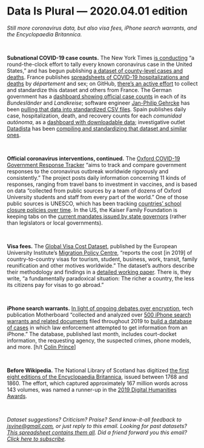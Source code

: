 Data Is Plural — 2020.04.01 edition
===================================

*Still more coronavirus data, but also visa fees, iPhone search warrants, and the Encyclopaedia Britannica.*

&nbsp;

**Subnational COVID-19 case counts.** The New York Times [is conducting](https://www.nytimes.com/article/coronavirus-county-data-us.html) “a round-the-clock effort to tally every known coronavirus case in the United States,” and has begun publishing [a dataset of county-level cases and deaths](https://github.com/nytimes/covid-19-data). France publishes [spreadsheets of COVID-19 hospitalizations and deaths](https://www.data.gouv.fr/fr/datasets/donnees-hospitalieres-relatives-a-lepidemie-de-covid-19/) by *département* and sex; on GitHub, [there’s an active effort](https://github.com/opencovid19-fr/data) to collect and standardize this dataset and others from France. The German government has a [dashboard showing official case counts](https://experience.arcgis.com/experience/478220a4c454480e823b17327b2bf1d4/page/page_1/) in each of its *Bundesländer* and *Landkreise*; software engineer [Jan-Philip Gehrcke](https://gehrcke.de/about/) has been [pulling that data into standardized CSV files](https://github.com/jgehrcke/covid-19-germany-gae). Spain publishes daily case, hospitalization, death, and recovery counts for each *comunidad autónoma*, as a [dashboard with downloadable data](https://covid19.isciii.es/); investigative outlet [Datadista](https://datadista.com/) has been [compiling and standardizing that dataset and similar ones](https://github.com/datadista/datasets/tree/master/COVID%2019).

&nbsp;

**Official coronavirus interventions, continued.** The [Oxford COVID-19 Government Response Tracker](https://www.bsg.ox.ac.uk/research/research-projects/oxford-covid-19-government-response-tracker) “aims to track and compare government responses to the coronavirus outbreak worldwide rigorously and consistently.” The project posts daily information concerning 11 kinds of responses, ranging from travel bans to investment in vaccines, and is based on data “collected from public sources by a team of dozens of Oxford University students and staff from every part of the world.” One of those public sources is UNESCO, which has been tracking [countries’ school closure policies over time](https://en.unesco.org/covid19/educationresponse). In the US, the Kaiser Family Foundation is keeping tabs on the [current mandates issued by state governors](https://www.kff.org/health-costs/issue-brief/state-data-and-policy-actions-to-address-coronavirus/) (rather than legislators or local governments).

&nbsp;

**Visa fees.** The [Global Visa Cost Dataset](http://www.migrationpolicycentre.eu/globalmobilities/dataset/), published by the European University Institute’s [Migration Policy Centre](http://www.migrationpolicycentre.eu/about/), “reports the cost [in 2019] of country-to-country visas for tourism, student, business, work, transit, family reunification and other motives worldwide.” The dataset’s authors describe their methodology and findings in a [detailed working paper](https://cadmus.eui.eu/handle/1814/66583). There is, they write, “a fundamentally paradoxical situation: The richer a country, the less its citizens pay for visas to go abroad.”

&nbsp;

**iPhone search warrants.** [In light of ongoing debates over encryption](https://www.vice.com/en_us/article/pkeeay/apple-dmca-take-down-tweet-containing-an-iphone-encryption-key), tech publication Motherboard “collected and analyzed over [500 iPhone search warrants and related documents](https://drive.google.com/drive/folders/1l20Kgp77tG7BBDnblx8vH_VWevuCbPkg?usp=sharing) filed throughout 2019 to [build a database of cases](https://docs.google.com/spreadsheets/d/1Xmh1QEXYJmVPFlqAdEIVGemvbkoZmk_WyAPGC4eY-eE/edit?usp=sharing) in which law enforcement attempted to get information from an iPhone.” The database, published last month, includes court-docket information, the requesting agency, the suspected crimes, phone models, and more. [h/t [Colin Prince](https://news.ycombinator.com/item?id=22557091)]

&nbsp;

**Before Wikipedia.** The National Library of Scotland has digitized [the first eight editions of the Encyclopaedia Britannica](https://data.nls.uk/data/digitised-collections/encyclopaedia-britannica/), issued between 1768 and 1860. The effort, which captured approximately 167 million words across 143 volumes, was named a runner-up in the [2019 Digital Humanities Awards](http://dhawards.org/dhawards2019/results/).

&nbsp;

*Dataset suggestions? Criticism? Praise? Send know-it-all feedback to jsvine@gmail.com, or just reply to this email. Looking for past datasets? [This spreadsheet contains them all](https://docs.google.com/spreadsheets/d/1wZhPLMCHKJvwOkP4juclhjFgqIY8fQFMemwKL2c64vk). Did a friend forward you this email? [Click here to subscribe](https://tinyletter.com/data-is-plural).*